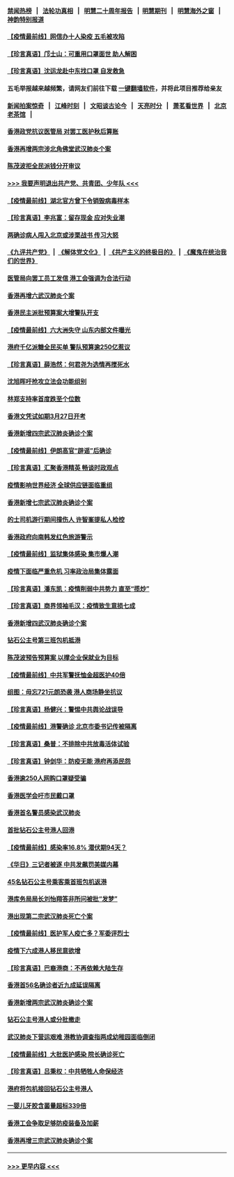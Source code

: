 #### [禁闻热榜](热点新闻.md?=0)  &nbsp;&nbsp;|&nbsp;&nbsp; [法轮功真相](https://github.com/gfw-breaker/truth/blob/master/README.md?=0) &nbsp;&nbsp;|&nbsp;&nbsp; [明慧二十周年报告](https://github.com/gfw-breaker/mh-reports/blob/master/README.md?=0) &nbsp;&nbsp;|&nbsp;&nbsp;[明慧期刊](https://github.com/gfw-breaker/mh-qikan) &nbsp;&nbsp;|&nbsp;&nbsp; [明慧海外之窗](https://github.com/gfw-breaker/mh-news/blob/master/README.md?=0) &nbsp;&nbsp;|&nbsp;&nbsp; [神韵特别报道](https://github.com/gfw-breaker/mh-news/blob/master/shenyun.md?=0)
#### [【疫情最前线】网信办十人染疫 五毛被攻陷](../pages/nsc415/n11903757.md?t=02291702) 
#### [【珍言真语】邝士山：可重用口罩面世 助人解困](../pages/nsc415/n11903875.md?t=02291702) 
#### [【珍言真语】沈运龙赴中东找口罩 自发救急](../pages/nsc415/n11903291.md?t=02291702) 
#### 五毛举报越来越频繁，请网友们前往下载 [一键翻墙软件](https://github.com/gfw-breaker/ssr-accounts)，并将此项目推荐给亲友
#### [新闻拍案惊奇](https://github.com/gfw-breaker/banned-news/blob/master/pages/link4.md) &nbsp;&nbsp;|&nbsp;&nbsp; [江峰时刻](https://github.com/gfw-breaker/banned-news/blob/master/pages/link4.md) &nbsp;&nbsp;|&nbsp;&nbsp; [文昭谈古论今](https://github.com/gfw-breaker/banned-news/blob/master/pages/link4.md) &nbsp;&nbsp;|&nbsp;&nbsp; [天亮时分](https://github.com/gfw-breaker/banned-news/blob/master/pages/link4.md) &nbsp;&nbsp;|&nbsp;&nbsp; [萧茗看世界](https://github.com/gfw-breaker/banned-news/blob/master/pages/link4.md) &nbsp;&nbsp;|&nbsp;&nbsp; [北京老茶馆](https://github.com/gfw-breaker/banned-news/blob/master/pages/link4.md) &nbsp;&nbsp;|&nbsp;&nbsp; 
#### [香港政党抗议医管局 对罢工医护秋后算账](../pages/nsc415/n11901746.md?t=02291702) 
#### [香港再增两宗涉北角佛堂武汉肺炎个案](../pages/nsc415/n11901737.md?t=02291702) 
#### [陈茂波拒全民派钱分开审议](../pages/nsc415/n11901672.md?t=02291702) 
#### [>>> 我要声明退出共产党、共青团、少年队 <<<](https://github.com/begood0513/goodnews/blob/master/quit/letter.md) 
#### [【疫情最前线】湖北官方曾下令销毁病毒样本](../pages/nsc415/n11901518.md?t=02291702) 
#### [【珍言真语】李兆富：留存现金 应对失业潮](../pages/nsc415/n11901448.md?t=02291702) 
#### [两确诊病人闯入北京或涉栗战书 传习大怒](../pages/nsc415/n11901180.md?t=02291702) 
#### [《九评共产党》](https://github.com/begood0513/9ping.md/blob/master/README.md) &nbsp;|&nbsp; [《解体党文化》](../../../../jtdwh.md/blob/master/README.md)  &nbsp;|&nbsp; [《共产主义的终极目的》](../../../../gczydzjmd.md/blob/master/README.md) &nbsp;|&nbsp; [《魔鬼在统治我们的世界》](../../../../mgztzwmdsj.md/blob/master/README.md) 
#### [医管局向罢工员工发信 港工会强调为合法行动](../pages/nsc415/n11898870.md?t=02291702) 
#### [香港再增六武汉肺炎个案](../pages/nsc415/n11898843.md?t=02291702) 
#### [香港民主派批预算案大增警队开支](../pages/nsc415/n11898813.md?t=02291702) 
#### [【疫情最前线】六大洲失守 山东内部文件曝光](../pages/nsc415/n11898455.md?t=02291702) 
#### [港府千亿派糖全民买单 警队预算逾250亿惹议](../pages/nsc415/n11898608.md?t=02291702) 
#### [【珍言真语】薛浩然：何君尧为选情再搅死水](../pages/nsc415/n11898269.md?t=02291702) 
#### [沈旭晖吁抢攻立法会功能组别](../pages/nsc415/n11896084.md?t=02291702) 
#### [林郑支持率首度跌至个位数](../pages/nsc415/n11896058.md?t=02291702) 
#### [香港文凭试如期3月27日开考](../pages/nsc415/n11896055.md?t=02291702) 
#### [香港新增四宗武汉肺炎确诊个案](../pages/nsc415/n11896040.md?t=02291702) 
#### [【疫情最前线】伊朗高官“辟谣”后确诊](../pages/nsc415/n11895902.md?t=02291702) 
#### [【珍言真语】汇聚香港精英 畅谈时政观点](../pages/nsc415/n11895733.md?t=02291702) 
#### [疫情影响世界经济 全球供应链面临重组](../pages/nsc415/n11895634.md?t=02291702) 
#### [香港新增七宗武汉肺炎确诊个案](../pages/nsc415/n11893498.md?t=02291702) 
#### [的士司机游行期间撞伤人 许智峯提私人检控](../pages/nsc415/n11893483.md?t=02291702) 
#### [香港政府向南韩发红色旅游警示](../pages/nsc415/n11893398.md?t=02291702) 
#### [【疫情最前线】监狱集体感染 集市爆人潮](../pages/nsc415/n11893181.md?t=02291702) 
#### [疫情下面临严重危机  习率政治局集体露面](../pages/nsc415/n11893305.md?t=02291702) 
#### [【珍言真语】潘东凯：疫情削弱中共势力 直至“揽炒”](../pages/nsc415/n11892866.md?t=02291702) 
#### [【珍言真语】商界领袖毛汉：疫情致生意损七成](../pages/nsc415/n11890348.md?t=02291702) 
#### [香港新增四武汉肺炎确诊个案](../pages/nsc415/n11890610.md?t=02291702) 
#### [钻石公主号第三班包机抵港](../pages/nsc415/n11890645.md?t=02291702) 
#### [陈茂波预告预算案 以撑企业保就业为目标](../pages/nsc415/n11890574.md?t=02291702) 
#### [【疫情最前线】中共军警抚恤金超医护40倍](../pages/nsc415/n11890458.md?t=02291702) 
#### [组图：毋忘721元朗恐袭 港人商场静坐抗议](../pages/nsc415/n11876882.md?t=02291702) 
#### [【珍言真语】杨健兴：警惕中共舆论战误导](../pages/nsc415/n11888131.md?t=02291702) 
#### [【疫情最前线】港警确诊 北京市委书记传被隔离](../pages/nsc415/n11886872.md?t=02291702) 
#### [【珍言真语】桑普：不排除中共放毒活体试验](../pages/nsc415/n11886832.md?t=02291702) 
#### [【珍言真语】钟剑华：防疫无能 港府再添民怨](../pages/nsc415/n11884504.md?t=02291702) 
#### [香港逾250人网购口罩疑受骗](../pages/nsc415/n11884388.md?t=02291702) 
#### [香港医学会吁市民戴口罩](../pages/nsc415/n11884367.md?t=02291702) 
#### [香港首名警员感染武汉肺炎](../pages/nsc415/n11884357.md?t=02291702) 
#### [首批钻石公主号港人回港](../pages/nsc415/n11884333.md?t=02291702) 
#### [【疫情最前线】感染率16.8% 潜伏期94天？](../pages/nsc415/n11884256.md?t=02291702) 
#### [《华日》三记者被逐 中共发飙罚美媒内幕](../pages/nsc415/n11884184.md?t=02291702) 
#### [45名钻石公主号乘客乘首班包机返港](../pages/nsc415/n11881770.md?t=02291702) 
#### [港库务局局长刘怡翔答非所问被批“发梦”](../pages/nsc415/n11881752.md?t=02291702) 
#### [港出现第二宗武汉肺炎死亡个案](../pages/nsc415/n11881736.md?t=02291702) 
#### [【疫情最前线】医护军人疫亡多？军委评烈士](../pages/nsc415/n11881655.md?t=02291702) 
#### [疫情下六成港人移民意欲增](../pages/nsc415/n11881699.md?t=02291702) 
#### [【珍言真语】巴裔港商：不再依赖大陆生存](../pages/nsc415/n11881126.md?t=02291702) 
#### [香港首56名确诊者近九成延误隔离](../pages/nsc415/n11879079.md?t=02291702) 
#### [香港新增两宗武汉肺炎确诊个案](../pages/nsc415/n11879064.md?t=02291702) 
#### [钻石公主号港人或分批撤走](../pages/nsc415/n11879029.md?t=02291702) 
#### [武汉肺炎下营运艰难 港教协调查指两成幼稚园面临倒闭](../pages/nsc415/n11878989.md?t=02291702) 
#### [【疫情最前线】大批医护感染 院长确诊死亡](../pages/nsc415/n11878595.md?t=02291702) 
#### [【珍言真语】吕秉权：中共牺牲人命保经济](../pages/nsc415/n11878390.md?t=02291702) 
#### [港府将包机接回钻石公主号港人](../pages/nsc415/n11876352.md?t=02291702) 
#### [一婴儿牙胶含菌量超标339倍](../pages/nsc415/n11876336.md?t=02291702) 
#### [香港工会争取足够防疫装备及加薪](../pages/nsc415/n11876313.md?t=02291702) 
#### [香港再增三宗武汉肺炎确诊个案](../pages/nsc415/n11876297.md?t=02291702) 

----
#### [ >>> 更早内容 <<< ](../indexes/nsc415-earlier.md)
